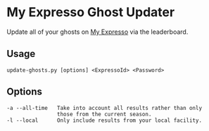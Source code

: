 My Expresso Ghost Updater
=========================

Update all of your ghosts on [My Expresso](http://www.expresso.net)
via the leaderboard.

## Usage
    update-ghosts.py [options] <ExpressoId> <Password>

## Options
    -a --all-time   Take into account all results rather than only
                    those from the current season.
    -l --local      Only include results from your local facility.
